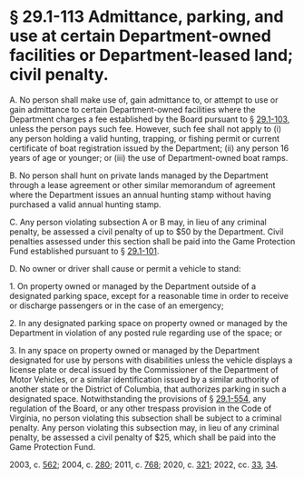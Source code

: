 # § 29.1-113 Admittance, parking, and use at certain Department-owned facilities or Department-leased land; civil penalty.

<p>A. No person shall make use of, gain admittance to, or attempt to use or gain admittance to certain Department-owned facilities where the Department charges a fee established by the Board pursuant to § <a href='/vacode/29.1-103/'>29.1-103</a>, unless the person pays such fee. However, such fee shall not apply to (i) any person holding a valid hunting, trapping, or fishing permit or current certificate of boat registration issued by the Department; (ii) any person 16 years of age or younger; or (iii) the use of Department-owned boat ramps.</p><p>B. No person shall hunt on private lands managed by the Department through a lease agreement or other similar memorandum of agreement where the Department issues an annual hunting stamp without having purchased a valid annual hunting stamp.</p><p>C. Any person violating subsection A or B may, in lieu of any criminal penalty, be assessed a civil penalty of up to $50 by the Department. Civil penalties assessed under this section shall be paid into the Game Protection Fund established pursuant to § <a href='/vacode/29.1-101/'>29.1-101</a>.</p><p>D. No owner or driver shall cause or permit a vehicle to stand:</p><p>1. On property owned or managed by the Department outside of a designated parking space, except for a reasonable time in order to receive or discharge passengers or in the case of an emergency;</p><p>2. In any designated parking space on property owned or managed by the Department in violation of any posted rule regarding use of the space; or</p><p>3. In any space on property owned or managed by the Department designated for use by persons with disabilities unless the vehicle displays a license plate or decal issued by the Commissioner of the Department of Motor Vehicles, or a similar identification issued by a similar authority of another state or the District of Columbia, that authorizes parking in such a designated space. Notwithstanding the provisions of § <a href='/vacode/29.1-554/'>29.1-554</a>, any regulation of the Board, or any other trespass provision in the Code of Virginia, no person violating this subsection shall be subject to a criminal penalty. Any person violating this subsection may, in lieu of any criminal penalty, be assessed a civil penalty of $25, which shall be paid into the Game Protection Fund.</p><p>2003, c. <a href='http://lis.virginia.gov/cgi-bin/legp604.exe?031+ful+CHAP0562'>562</a>; 2004, c. <a href='http://lis.virginia.gov/cgi-bin/legp604.exe?041+ful+CHAP0280'>280</a>; 2011, c. <a href='http://lis.virginia.gov/cgi-bin/legp604.exe?111+ful+CHAP0768'>768</a>; 2020, c. <a href='http://lis.virginia.gov/cgi-bin/legp604.exe?201+ful+CHAP0321'>321</a>; 2022, cc. <a href='http://lis.virginia.gov/cgi-bin/legp604.exe?221+ful+CHAP0033'>33</a>, <a href='http://lis.virginia.gov/cgi-bin/legp604.exe?221+ful+CHAP0034'>34</a>.</p>